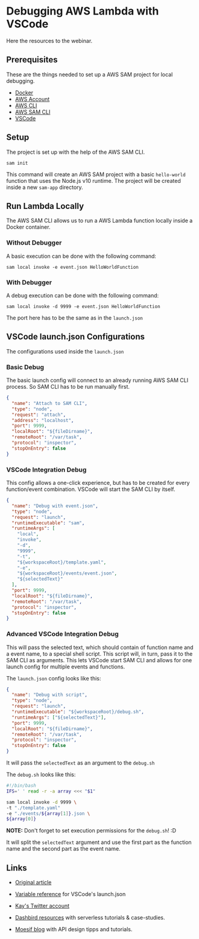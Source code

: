 # Debugging AWS Lambda with VSCode

Here the resources to the webinar.

## Prerequisites

These are the things needed to set up a AWS SAM project for local debugging.

- [Docker](https://www.docker.com/get-started)
- [AWS Account](https://aws.amazon.com/premiumsupport/knowledge-center/create-and-activate-aws-account/)
- [AWS CLI](https://docs.aws.amazon.com/cli/latest/userguide/cli-chap-install.html)
- [AWS SAM CLI](https://docs.aws.amazon.com/serverless-application-model/latest/developerguide/serverless-sam-cli-install.html)
- [VSCode](https://code.visualstudio.com/)

## Setup

The project is set up with the help of the AWS SAM CLI.

    sam init

This command will create an AWS SAM project with a basic `hello-world` function that uses the Node.js v10 runtime. The project will be created inside a new `sam-app` directory.

## Run Lambda Locally

The AWS SAM CLI allows us to run a AWS Lambda function locally inside a Docker container.

### Without Debugger

A basic execution can be done with the following command:

    sam local invoke -e event.json HelloWorldFunction

### With Debugger

A debug execution can be done with the following command:

    sam local invoke -d 9999 -e event.json HelloWorldFunction

The port here has to be the same as in the `launch.json`

## VSCode launch.json Configurations

The configurations used inside the `launch.json`

### Basic Debug

The basic launch config will connect to an already running AWS SAM CLI process. So SAM CLI has to be run manually first.

```json
{
  "name": "Attach to SAM CLI",
  "type": "node",
  "request": "attach",
  "address": "localhost",
  "port": 9999,
  "localRoot": "${fileDirname}",
  "remoteRoot": "/var/task",
  "protocol": "inspector",
  "stopOnEntry": false
}
```

### VSCode Integration Debug

This config allows a one-click experience, but has to be created for every function/event combination. VSCode will start the SAM CLI by itself.

```json
{
  "name": "Debug with event.json",
  "type": "node",
  "request": "launch",
  "runtimeExecutable": "sam",
  "runtimeArgs": [
    "local",
    "invoke",
    "-d",
    "9999",
    "-t",
    "${workspaceRoot}/template.yaml",
    "-e",
    "${workspaceRoot}/events/event.json",
    "${selectedText}"
  ],
  "port": 9999,
  "localRoot": "${fileDirname}",
  "remoteRoot": "/var/task",
  "protocol": "inspector",
  "stopOnEntry": false
}
```

### Advanced VSCode Integration Debug

This will pass the selected text, which should contain of function name and a event name, to a special shell script. This script will, in turn, pass it to the SAM CLI as arguments. This lets VSCode start SAM CLI and allows for one launch config for multiple events and functions.

The `launch.json` config looks like this:

```json
{
  "name": "Debug with script",
  "type": "node",
  "request": "launch",
  "runtimeExecutable": "${workspaceRoot}/debug.sh",
  "runtimeArgs": ["${selectedText}"],
  "port": 9999,
  "localRoot": "${fileDirname}",
  "remoteRoot": "/var/task",
  "protocol": "inspector",
  "stopOnEntry": false
}
```

It will pass the `selectedText` as an argument to the `debug.sh`

The `debug.sh` looks like this:

```bash
#!/bin/bash
IFS=' ' read -r -a array <<< "$1"

sam local invoke -d 9999 \
-t "./template.yaml"
-e "./events/${array[1]}.json \
${array[0]}
```

**NOTE:** Don't forget to set execution permissions for the `debug.sh`! :D

It will split the `selectedText` argument and use the first part as the function name and the second part as the event name.

## Links

- [Original article](https://www.moesif.com/blog/technical/serverless/debug-lambda-functions-locally-with-the-sam-cli-and-vscode/#)
- [Variable reference](https://code.visualstudio.com/docs/editor/variables-reference) for VSCode's launch.json

- [Kay's Twitter account](https://twitter.com/k4y1s)
- [Dashbird resources](https://dashbird.io/resources/) with serverless tutorials & case-studies.
- [Moesif blog](https://www.moesif.com/blog/) with API design tipps and tutorials.
